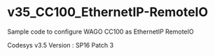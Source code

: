 # v35_CC100_EthernetIP-RemoteIO

Sample code to configure WAGO CC100 as EthernetIP RemoteIO

Codesys v3.5 Version : SP16 Patch 3
